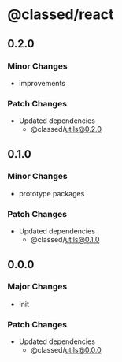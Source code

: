 # @classed/react

## 0.2.0

### Minor Changes

- improvements

### Patch Changes

- Updated dependencies
  - @classed/utils@0.2.0

## 0.1.0

### Minor Changes

- prototype packages

### Patch Changes

- Updated dependencies
  - @classed/utils@0.1.0

## 0.0.0

### Major Changes

- Init

### Patch Changes

- Updated dependencies
  - @classed/utils@0.0.0
